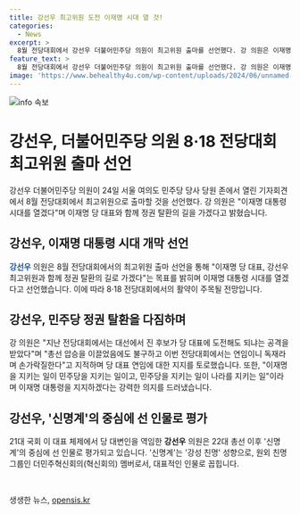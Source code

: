 ```yaml
---
title: 강선우 최고위원 도전 이재명 시대 열 것!
categories:
  - News
excerpt: >
  8월 전당대회에서 강선우 더불어민주당 의원이 최고위원 출마를 선언했다. 강 의원은 이재명 대통령 시대를 열고자 하며, 기자회견에서 이재명과 함께 정권 탈환을 다짐했다. 이 대표에 대한 비판을 일축하고, 이재명의 민주당을 만들기 위한 결의를 밝히며, 신명계의 일원으로서의 역할을 강조했다. 감동적인 호소와 함께, 이재명 대통령을 기준으로 사회를 변화시키겠다는 다짐을 했다.
feature_text: >
  8월 전당대회에서 강선우 더불어민주당 의원이 최고위원 출마를 선언했다. 강 의원은 이재명 대통령 시대를 열고자 하며, 기자회견에서 이재명과 함께 정권 탈환을 다짐했다. 이 대표에 대한 비판을 일축하고, 이재명의 민주당을 만들기 위한 결의를 밝히며, 신명계의 일원으로서의 역할을 강조했다. 감동적인 호소와 함께, 이재명 대통령을 기준으로 사회를 변화시키겠다는 다짐을 했다.
image: 'https://www.behealthy4u.com/wp-content/uploads/2024/06/unnamed-file.png'
---
```


<p><img src="https://www.behealthy4u.com/wp-content/uploads/2024/06/unnamed-file.png" alt="info 속보" /></p>

<h1>강선우, 더불어민주당 의원 8·18 전당대회 최고위원 출마 선언</h1>

<p data-ke-size="size16">강선우 더불어민주당 의원이 24일 서울 여의도 민주당 당사 당원 존에서 열린 기자회견에서 8월 전당대회에서 최고위원으로 출마할 것을 선언했다. 강 의원은 "이재명 대통령 시대를 열겠다"며 이재명 당 대표와 함께 정권 탈환의 길을 가겠다고 밝혔습니다.</p>

<h2 data-ke-size="size26">강선우, 이재명 대통령 시대 개막 선언</h2>

<p data-ke-size="size16"><b><span style="color: #1a5490;">강선우</span></b> 의원은 8월 전당대회에서의 최고위원 출마 선언을 통해 "이재명 당 대표, 강선우 최고위원과 함께 정권 탈환의 길로 가겠다"는 목표를 밝히며 이재명 대통령 시대를 열겠다고 선언했습니다. 이에 따라 8·18 전당대회에서의 활약이 주목될 전망입니다.</p>

<h2 data-ke-size="size26">강선우, 민주당 정권 탈환을 다짐하며</h2>

<p data-ke-size="size16">강 의원은 "지난 전당대회에서는 대선에서 진 후보가 당 대표에 도전해도 되냐는 공격을 받았다"며 "총선 압승을 이끌었음에도 불구하고 이번 전당대회에서는 연임이니 독재라며 손가락질한다"고 지적하며 당 대표 연임에 대한 지지를 토로했습니다. 또한, "이재명을 지키는 일이 민주당을 지키는 일이고, 민주당을 지키는 일이 나라를 지키는 일"이라며 이재명 대통령을 지지하겠다는 강력한 의지를 드러냈습니다.</p>

<h2 data-ke-size="size26">강선우, '신명계'의 중심에 선 인물로 평가</h2>

<p data-ke-size="size16">21대 국회 이 대표 체제에서 당 대변인을 역임한 <b>강선우</b> 의원은 22대 총선 이후 '신명계'의 중심에 선 인물로 평가되고 있습니다. '신명계'는 '강성 친명' 성향으로, 원외 친명 그룹인 더민주혁신회의(혁신회의) 멤버로서, 대표적인 인물로 꼽힙니다.</p>

<p data-ke-size="size16">&nbsp;</p>
생생한 뉴스, <a href="https://opensis.kr" rel="dofollow">opensis.kr</a>


